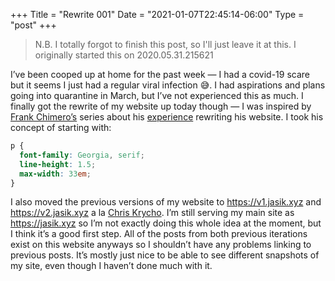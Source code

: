 +++
Title = "Rewrite 001"
Date = "2021-01-07T22:45:14-06:00"
Type = "post"
+++

> N.B. I totally forgot to finish this post, so I'll just leave it at this. I originally started this on 2020.05.31.215621

I’ve been cooped up at home for the past week — I had a covid-19 scare but it seems I just had a regular viral infection 😅. I had aspirations and plans going into quarantine in March, but I’ve not experienced this as much. I finally got the rewrite of my website up today though — I was inspired by [Frank Chimero’s](https://frankchimero.com) series about his [experience](https://frankchimero.com/blog/2019/redesign/) rewriting his website. I took his concept of starting with:

```css
p {
  font-family: Georgia, serif;
  line-height: 1.5;
  max-width: 33em;
}
```

I also moved the previous versions of my website to <https://v1.jasik.xyz> and <https://v2.jasik.xyz> a la [Chris Krycho](https://v4.chriskrycho.com/2019/my-final-round-of-url-rewrites-ever.html). I’m still serving my main site as <https://jasik.xyz> so I’m not exactly doing this whole idea at the moment, but I think it’s a good first step. All of the posts from both previous iterations exist on this website anyways so I shouldn’t have any problems linking to previous posts. It’s mostly just nice to be able to see different snapshots of my site, even though I haven’t done much with it.
